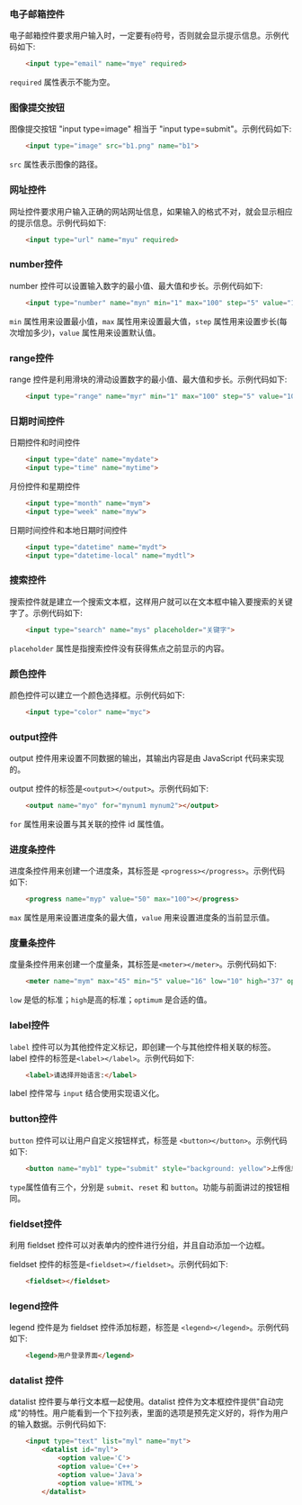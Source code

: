 

### 电子邮箱控件

电子邮箱控件要求用户输入时，一定要有`@`符号，否则就会显示提示信息。示例代码如下:
```html
    <input type="email" name="mye" required>
```
`required` 属性表示不能为空。


### 图像提交按钮

图像提交按钮 "input type=image" 相当于 "input type=submit"。示例代码如下:
```html
    <input type="image" src="b1.png" name="b1">
```
`src` 属性表示图像的路径。


### 网址控件

网址控件要求用户输入正确的网站网址信息，如果输入的格式不对，就会显示相应的提示信息。示例代码如下:
```html
    <input type="url" name="myu" required>
```


### number控件

number 控件可以设置输入数字的最小值、最大值和步长。示例代码如下:
```html
    <input type="number" name="myn" min="1" max="100" step="5" value="16">
```
`min` 属性用来设置最小值，`max` 属性用来设置最大值，`step` 属性用来设置步长(每次增加多少)，`value` 属性用来设置默认值。


### range控件

range 控件是利用滑块的滑动设置数字的最小值、最大值和步长。示例代码如下:
```html
    <input type="range" name="myr" min="1" max="100" step="5" value="10">
```


### 日期时间控件

日期控件和时间控件
```html
    <input type="date" name="mydate">
    <input type="time" name="mytime">
```

月份控件和星期控件
```html
    <input type="month" name="mym">
    <input type="week" name="myw">
```

日期时间控件和本地日期时间控件
```html
    <input type="datetime" name="mydt">
    <input type="datetime-local" name="mydtl">
```


### 搜索控件

搜索控件就是建立一个搜索文本框，这样用户就可以在文本框中输入要搜索的关键字了。示例代码如下:
```html
    <input type="search" name="mys" placeholder="关键字">
```
`placeholder` 属性是指搜索控件没有获得焦点之前显示的内容。


### 颜色控件

颜色控件可以建立一个颜色选择框。示例代码如下:
```html
    <input type="color" name="myc">
```


### output控件

output 控件用来设置不同数据的输出，其输出内容是由 JavaScript 代码来实现的。

output 控件的标签是`<output></output>`。示例代码如下:
```html
    <output name="myo" for="mynum1 mynum2"></output>
```
`for` 属性用来设置与其关联的控件 id 属性值。


### 进度条控件

进度条控件用来创建一个进度条，其标签是 `<progress></progress>`。示例代码如下:
```html
    <progress name="myp" value="50" max="100"></progress>
```
`max` 属性是用来设置进度条的最大值，`value` 用来设置进度条的当前显示值。


### 度量条控件

度量条控件用来创建一个度量条，其标签是`<meter></meter>`。示例代码如下:
```html
    <meter name="mym" max="45" min="5" value="16" low="10" high="37" optimum="25"></meter>
```
`low` 是低的标准；`high`是高的标准；`optimum` 是合适的值。


### label控件

`label` 控件可以为其他控件定义标记，即创建一个与其他控件相关联的标签。label 控件的标签是`<label></label>`。示例代码如下:
```html
    <label>请选择开始语言:</label>
```
label 控件常与 `input` 结合使用实现语义化。


### button控件

`button` 控件可以让用户自定义按钮样式，标签是 `<button></button>`。示例代码如下:
```html
    <button name="myb1" type="submit" style="background: yellow">上传信息</button>
```
`type`属性值有三个，分别是 `submit`、`reset` 和 `button`。功能与前面讲过的按钮相同。


### fieldset控件

利用 fieldset 控件可以对表单内的控件进行分组，并且自动添加一个边框。

fieldset 控件的标签是`<fieldset></fieldset>`。示例代码如下:
```html
    <fieldset></fieldset>
```


### legend控件

legend 控件是为 fieldset 控件添加标题，标签是 `<legend></legend>`。示例代码如下:
```html
    <legend>用户登录界面</legend>
```


### datalist 控件

datalist 控件要与单行文本框一起使用。datalist 控件为文本框控件提供"自动完成"的特性。用户能看到一个下拉列表，里面的选项是预先定义好的，将作为用户的输入数据。示例代码如下:
```html
    <input type="text" list="myl" name="myt">
        <datalist id="myl">
            <option value='C'>
            <option value='C++'>
            <option value='Java'>
            <option value='HTML'>
        </datalist>
```

